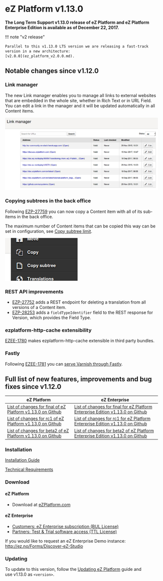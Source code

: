 # eZ Platform v1.13.0

**The Long Term Support v1.13.0 release of eZ Platform and eZ Platform Enterprise Edition is available as of December 22, 2017.**

!!! note "v2 release"

    Parallel to this v1.13.0 LTS version we are releasing a fast-track version in a new architecture:
    [v2.0.0](ez_platform_v2.0.0.md).

## Notable changes since v1.12.0

### Link manager

The new Link manager enables you to manage all links to external websites that are embedded in the whole site,
whether in Rich Text or in URL Field.
You can edit a link in the manager and it will be updated automatically in all Content items.

![Link Manager](img/link_manager.png)

### Copying subtrees in the back office

Following [EZP-27759](https://jira.ez.no/browse/EZP-27759) you can now copy a Content item with all of its sub-items in the back office.

The maximum number of Content items that can be copied this way can be set in configuration, see [Copy subtree limit](../guide/best_practices.md#copy-subtree-limit).

![Copy subtree option in the menu](img/copy_subtree_button.png)

### REST API improvements

- [EZP-27752](https://jira.ez.no/browse/EZP-27752) adds a REST endpoint for deleting a translation from all versions of a Content item.
- [EZP-28253](https://jira.ez.no/browse/EZP-28253) adds a `fieldTypeIdentifier` field to the REST response for Version, which provides the Field Type.

### ezplatform-http-cache extensibility

[EZEE-1780](https://jira.ez.no/browse/EZEE-1780) makes ezplatform-http-cache extensible in third party bundles.

### Fastly

Following [EZEE-1781](https://jira.ez.no/browse/EZEE-1781) you can [serve Varnish through Fastly](../guide/http_cache.md#serving-varnish-through-fastly).

## Full list of new features, improvements and bug fixes since v1.12.0

| eZ Platform   | eZ Enterprise  |
|--------------|------------|
| [List of changes for final of eZ Platform v1.13.0 on Github](https://github.com/ezsystems/ezplatform/releases/tag/v1.13.0) | [List of changes for final for eZ Platform Enterprise Edition v1.13.0 on Github](https://github.com/ezsystems/ezplatform-ee/releases/tag/v1.13.0) |
| [List of changes for rc1 of eZ Platform v1.13.0 on Github](https://github.com/ezsystems/ezplatform/releases/tag/v1.13.0-rc1) | [List of changes for rc1 for eZ Platform Enterprise Edition v1.13.0 on Github](https://github.com/ezsystems/ezplatform-ee/releases/tag/v1.13.0-rc1) |
| [List of changes for beta2 of eZ Platform v1.13.0 on Github](https://github.com/ezsystems/ezplatform/releases/tag/v1.13.0-beta2) | [List of changes for beta2 of eZ Platform Enterprise Edition v1.13.0 on Github](https://github.com/ezsystems/ezplatform-ee/releases/tag/v1.13.0-beta2) |

### Installation

[Installation Guide](../getting_started/install_ez_platform.md)

[Technical Requirements](../getting_started/requirements.md)

### Download

#### eZ Platform

- Download at [eZPlatform.com](http://ezplatform.com/#download)

#### eZ Enterprise

- [Customers: eZ Enterprise subscription (BUL License)](https://support.ez.no/Downloads)
- [Partners: Test & Trial software access (TTL License)](https://ez.no/Partner-Portal/Software-Downloads-Release-Info)

If you would like to request an eZ Enterprise Demo instance: <http://ez.no/Forms/Discover-eZ-Studio>

### Updating

To update to this version, follow the [Updating eZ Platform](../updating/updating_ez_platform.md) guide and use v1.13.0 as `<version>`.
